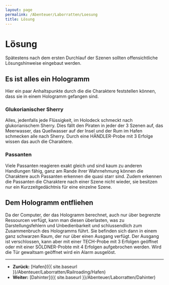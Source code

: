```yaml
---
layout: page
permalink: /Abenteuer/Laborratten/Loesung
title: Lösung
---
```


# Lösung

Spätestens nach dem ersten Durchlauf der Szenen sollten offensichtliche Lösungshinweise eingebaut werden.

## Es ist alles ein Hologramm

Hier ein paar Anhaltspunkte durch die die Charaktere feststellen können, dass sie in einem Hologramm gefangen sind.

### Glukorianischer Sherry

Alles, jedenfalls jede Flüssigkeit, im Holodeck schmeckt nach glukorianischem Sherry. Dies fällt den Piraten in jeder der 3 Szenen auf, das Meerwasser, das Quellwasser auf der Insel und der Rum im Hafen schmecken alle nach Sherry. Durch eine HÄNDLER-Probe mit 3 Erfolge wissen das auch die Charaktere.

### Passanten

Viele Passanten reagieren exakt gleich und sind kaum zu anderen Handlungen fähig, ganz am Rande ihrer Wahrnehmung können die Charaktere auch Passanten erkennen die quasi starr sind. Zudem erkennen die Passanten die Charaktere nach einer Szene nicht wieder, sie besitzen nur ein Kurzzeitgedächtnis für eine einzelne Szene.

## Dem Hologramm entfliehen

Da der Computer, der das Hologramm berechnet, auch nur über begrenzte Ressourcen verfügt, kann man diesen überlasten, was zu Darstellungsfehlern und Unbedienbarkeit und schlussendlich zum Zusammenbruch des Hologramms führt. Sie befinden sich dann in einem ganz schwarzen Raum, der nur über einen Ausgang verfügt. Der Ausgang ist verschlossen, kann aber mit einer TECH-Probe mit 3 Erfolgen geöffnet oder mit einer SÖLDNER-Probte mit 4 Erfolgen aufgebrochen werden. Wird die Tür gewaltsam geöffnet wird ein Alarm ausgelöst.

***

- **Zurück:** [Hafen]({{ site.baseurl }}/Abenteuer/Laborratten/Railroading/Hafen)
- **Weiter:** [Dahinter]({{ site.baseurl }}/Abenteuer/Laborratten/Dahinter)
